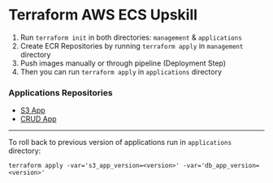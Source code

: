 # Terraform AWS ECS Upskill

1. Run `terraform init` in both directories: `management` & `applications`
2. Create ECR Repositories by running `terraform apply` in `management` directory
3. Push images manually or through pipeline (Deployment Step)
4. Then you can run `terraform apply` in `applications` directory

### Applications Repositories
* [S3 App](https://github.com/ronek22/flask-s3-presigned-url)
* [CRUD App](https://github.com/ronek22/activity-tracker)
---

To roll back to previous version of applications run in `applications` directory:

`terraform apply -var='s3_app_version=<version>' -var='db_app_version=<version>'`